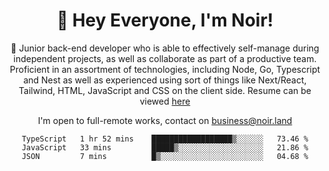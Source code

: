 <div align="center">

<h1 align="center">👋 Hey Everyone, I'm Noir! </h1>
  
<p>
  
 🎉 Junior back-end developer who is able to effectively self-manage during independent projects, as well as collaborate as part of a productive team. Proficient in an assortment of technologies, including Node, Go, Typescript and Nest as well as experienced using sort of things like Next/React, Tailwind, HTML, JavaScript and CSS on the client side. Resume can be viewed [here](https://cdn.noir.land/resume)

</p>
   
<p align="center">

  I'm open to full-remote works, contact on [business@noir.land](mailto:business@noir.land) 
 
 </p>
   

  
<!--START_SECTION:waka-->

```text
TypeScript   1 hr 52 mins    ██████████████████▒░░░░░░   73.46 %
JavaScript   33 mins         █████▒░░░░░░░░░░░░░░░░░░░   21.86 %
JSON         7 mins          █▒░░░░░░░░░░░░░░░░░░░░░░░   04.68 %
```

<!--END_SECTION:waka-->
